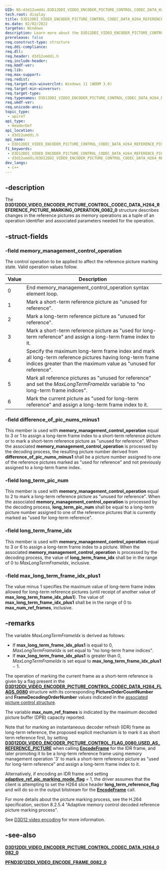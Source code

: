 ```yaml
---
UID: NS:d3d12umddi.D3D12DDI_VIDEO_ENCODER_PICTURE_CONTROL_CODEC_DATA_H264_REFERENCE_PICTURE_MARKING_OPERATION_0082_0
tech.root: display
title: D3D12DDI_VIDEO_ENCODER_PICTURE_CONTROL_CODEC_DATA_H264_REFERENCE_PICTURE_MARKING_OPERATION_0082_0
ms.date: 02/02/2022
targetos: Windows
description: Learn more about the D3D12DDI_VIDEO_ENCODER_PICTURE_CONTROL_CODEC_DATA_H264_REFERENCE_PICTURE_MARKING_OPERATION_0082_0 structure.
prerelease: false
req.construct-type: structure
req.ddi-compliance: 
req.dll: 
req.header: d3d12umddi.h
req.include-header: 
req.kmdf-ver: 
req.lib: 
req.max-support: 
req.redist: 
req.target-min-winverclnt: Windows 11 (WDDM 3.0)
req.target-min-winversvr: 
req.target-type: 
req.typenames: D3D12DDI_VIDEO_ENCODER_PICTURE_CONTROL_CODEC_DATA_H264_REFERENCE_PICTURE_MARKING_OPERATION_0082_0
req.umdf-ver: 
req.unicode-ansi: 
topic_type:
 - apiref
api_type:
 - HeaderDef
api_location:
 - d3d12umddi.h
api_name:
 - D3D12DDI_VIDEO_ENCODER_PICTURE_CONTROL_CODEC_DATA_H264_REFERENCE_PICTURE_MARKING_OPERATION_0082_0
f1_keywords:
 - D3D12DDI_VIDEO_ENCODER_PICTURE_CONTROL_CODEC_DATA_H264_REFERENCE_PICTURE_MARKING_OPERATION_0082_0
 - d3d12umddi/D3D12DDI_VIDEO_ENCODER_PICTURE_CONTROL_CODEC_DATA_H264_REFERENCE_PICTURE_MARKING_OPERATION_0082_0
dev_langs:
 - c++
---
```


## -description

The **D3D12DDI_VIDEO_ENCODER_PICTURE_CONTROL_CODEC_DATA_H264_REFERENCE_PICTURE_MARKING_OPERATION_0082_0** structure describes changes in the reference pictures as memory operations as a tuple of an operation identifier and associated parameters needed for the operation.

## -struct-fields

### -field memory_management_control_operation

The control operation to be applied to affect the reference picture marking state. Valid operation values follow.

| Value | Description |
| ----- | ----------- |
|  0    | End memory_management_control_operation syntax element loop. |
|  1    | Mark a short-term reference picture as "unused for reference". |
|  2    | Mark a long-term reference picture as "unused for reference". |
|  3    | Mark a short-term reference picture as "used for long-term reference" and assign a long-term frame index to it. |
|  4    | Specify the maximum long-term frame index and mark all long-term reference pictures having long-term frame indices greater than the maximum value as "unused for reference". |
|  5    | Mark all reference pictures as "unused for reference" and set the *MaxLongTermFrameIdx* variable to "no long-term frame indices". |
|  6    | Mark the current picture as "used for long-term reference" and assign a long-term frame index to it. |

### -field difference_of_pic_nums_minus1

This member is used with **memory_management_control_operation** equal to 3 or 1 to assign a long-term frame index to a short-term reference picture or to mark a short-term reference picture as "unused for reference". When the associated **memory_management_control_operation** is processed by the decoding process, the resulting picture number derived from **difference_of_pic_nums_minus1** shall be a picture number assigned to one of the reference pictures marked as "used for reference" and not previously assigned to a long-term frame index.

### -field long_term_pic_num

This member is used with **memory_management_control_operation** equal to 2 to mark a long-term reference picture as "unused for reference". When the associated **memory_management_control_operation** is processed by the decoding process, **long_term_pic_num** shall be equal to a long-term picture number assigned to one of the reference pictures that is currently marked as "used for long-term reference".

### -field long_term_frame_idx

This member is used with **memory_management_control_operation** equal to 3 or 6 to assign a long-term frame index to a picture. When the associated **memory_management_control_operation** is processed by the decoding process, the value of **long_term_frame_idx** shall be in the range of 0 to *MaxLongTermFrameIdx*, inclusive.

### -field max_long_term_frame_idx_plus1

The value minus 1 specifies the maximum value of long-term frame index allowed for long-term reference pictures (until receipt of another value of **max_long_term_frame_idx_plus1**). The value of **max_long_term_frame_idx_plus1** shall be in the range of 0 to **max_num_ref_frames**, inclusive.

## -remarks

The variable *MaxLongTermFrameIdx* is derived as follows:

* If **max_long_term_frame_idx_plus1** is equal to 0, *MaxLongTermFrameIdx* is set equal to "no long-term frame indices".
* If **max_long_term_frame_idx_plus1** is greater than 0, *MaxLongTermFrameIdx* is set equal to **max_long_term_frame_idx_plus1** − 1.

The operation of marking the current frame as a short-term reference is given by a flag present in the [**D3D12DDI_VIDEO_ENCODER_PICTURE_CONTROL_CODEC_DATA_H264_FLAGS_0080**](ne-d3d12umddi-d3d12ddi_video_encoder_picture_control_codec_data_h264_flags_0080.md) structure with its corresponding **PictureOrderCountNumber** and **FrameDecodingOrderNumber** values indicated in the [associated picture control structure](ns-d3d12umddi-d3d12ddi_video_encoder_picture_control_codec_data_h264_0082_0.md).

The variable **max_num_ref_frames** is indicated by the maximum decoded picture buffer (DPB) capacity reported.

Note that for marking an instantaneous decoder refresh (IDR) frame as long-term reference, the proposed explicit mechanism is to mark it as short term reference first, by setting [**D3D12DDI_VIDEO_ENCODER_PICTURE_CONTROL_FLAG_0080_USED_AS_REFERENCE_PICTURE**](ne-d3d12umddi-d3d12ddi_video_encoder_picture_control_flags_0080.md) when calling [**EncodeFrame**](nc-d3d12umddi-pfnd3d12ddi_video_encode_frame_0082_0.md) for the IDR frame, and later promoting it to be a long-term reference frame using memory management operation '3' to mark a short-term reference picture as "used for long-term reference" and assign a long-term frame index to it.

Alternatively, if encoding an IDR frame and setting [**adaptive_ref_pic_marking_mode_flag**](ns-d3d12umddi-d3d12ddi_video_encoder_picture_control_codec_data_h264_0082_0.md) = 1, the driver assumes that the client is attempting to set the H264 slice header **long_term_reference_flag** and will do so in the output bitstream for the [**EncodeFrame**](nc-d3d12umddi-pfnd3d12ddi_video_encode_frame_0082_0.md) call.

For more details about the picture marking process, see the H.264 specification, section 8.2.5.4 "Adaptive memory control decoded reference picture marking process".

See [D3D12 video encoding](/windows-hardware/drivers/display/video-encoding-d3d12.md) for more information.

## -see-also

[**D3D12DDI_VIDEO_ENCODER_PICTURE_CONTROL_CODEC_DATA_H264_0082_0**](ns-d3d12umddi-d3d12ddi_video_encoder_picture_control_codec_data_h264_0082_0.md)

[**PFND3D12DDI_VIDEO_ENCODE_FRAME_0082_0**](nc-d3d12umddi-pfnd3d12ddi_video_encode_frame_0082_0.md)
